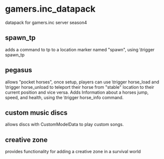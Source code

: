 # gamers.inc_datapack
datapack for gamers.inc server season4

## spawn_tp
adds a command to tp to a location marker named "spawn", using \trigger spawn_tp

## pegasus
allows "pocket horses", once setup, players can use \trigger horse_load and \trigger horse_unload to teleport their horse from "stable" location to their current position and vice versa. Adds Information about a horses jump, speed, and health, using the \trigger horse_info command.

## custom music discs
allows discs with CustomModelData to play custom songs.

## creative zone
provides functionality for adding a creative zone in a survival world

